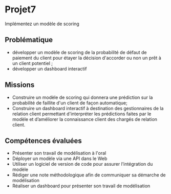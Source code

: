 # Projet7
Implémentez un modèle de scoring

## Problématique

- développer un modèle de scoring de la probabilité de défaut de paiement du client pour étayer la décision d'accorder ou non un prêt à un client potentiel ;
- développer un dashboard interactif

## Missions

- Construire un modèle de scoring qui donnera une prédiction sur la probabilité de faillite d'un client de façon automatique;
- Construire un dashboard interactif à destination des gestionnaires de la relation client permettant d'interpréter les prédictions faites par le modèle et d’améliorer la connaissance client des chargés de relation client.

## Compétences évaluées

- Présenter son travail de modélisation à l'oral
- Déployer un modèle via une API dans le Web
- Utiliser un logiciel de version de code pour assurer l’intégration du modèle
- Rédiger une note méthodologique afin de communiquer sa démarche de modélisation
- Réaliser un dashboard pour présenter son travail de modélisation
